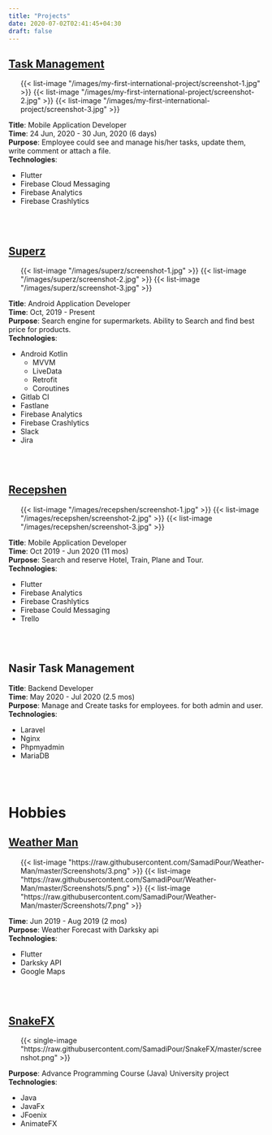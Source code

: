 ```yaml
---
title: "Projects"
date: 2020-07-02T02:41:45+04:30
draft: false
---
```


## [Task Management](https://samadipour.github.io/posts/my-first-international-project/)
<div class="cont">
  <div class="gallery">
    <ul id="lightgallery">
      {{< list-image "/images/my-first-international-project/screenshot-1.jpg" >}}
      {{< list-image "/images/my-first-international-project/screenshot-2.jpg" >}}      
      {{< list-image "/images/my-first-international-project/screenshot-3.jpg" >}}      
    </ul>
  </div>
</div> 

**Title**: Mobile Application Developer    
**Time**: 24 Jun, 2020 - 30 Jun, 2020 (6 days)   
**Purpose**: Employee could see and manage his/her tasks, update them, write comment or attach a file.    
**Technologies**:
- Flutter
- Firebase Cloud Messaging
- Firebase Analytics
- Firebase Crashlytics

<br/>
<br/>

## [Superz](https://superz.ir/)
<div class="cont">
  <div class="gallery">
    <ul id="lightgallery2">
      {{< list-image "/images/superz/screenshot-1.jpg" >}}
      {{< list-image "/images/superz/screenshot-2.jpg" >}}
      {{< list-image "/images/superz/screenshot-3.jpg" >}}
    </ul>
  </div>
</div> 

**Title**: Android Application Developer    
**Time**: Oct, 2019 - Present    
**Purpose**: Search engine for supermarkets. Ability to Search and find best price for products.      
**Technologies**:
- Android Kotlin
    - MVVM
    - LiveData
    - Retrofit
    - Coroutines
- Gitlab CI
- Fastlane
- Firebase Analytics
- Firebase Crashlytics
- Slack
- Jira

<br/>
<br/>

## [Recepshen](http://www.recepshen.ir/)
<div class="cont">
  <div class="gallery">
    <ul id="lightgallery3">
      {{< list-image "/images/recepshen/screenshot-1.jpg" >}}
      {{< list-image "/images/recepshen/screenshot-2.jpg" >}}
      {{< list-image "/images/recepshen/screenshot-3.jpg" >}}
    </ul>
  </div>
</div> 

**Title**: Mobile Application Developer    
**Time**: Oct 2019 - Jun 2020 (11 mos)   
**Purpose**: Search and reserve Hotel, Train, Plane and Tour.    
**Technologies**:
- Flutter
- Firebase Analytics
- Firebase Crashlytics
- Firebase Could Messaging
- Trello

<br/>
<br/>

## Nasir Task Management
**Title**: Backend Developer    
**Time**: May 2020 - Jul 2020 (2.5 mos)   
**Purpose**: Manage and Create tasks for employees. for both admin and user.    
**Technologies**:
- Laravel
- Nginx
- Phpmyadmin
- MariaDB

<br/>
<br/>

# Hobbies

## [Weather Man](https://github.com/SamadiPour/Weather-Man)
<div class="cont">
  <div class="gallery">
    <ul id="lightgallery4">
      {{< list-image "https://raw.githubusercontent.com/SamadiPour/Weather-Man/master/Screenshots/3.png" >}}
      {{< list-image "https://raw.githubusercontent.com/SamadiPour/Weather-Man/master/Screenshots/5.png" >}}
      {{< list-image "https://raw.githubusercontent.com/SamadiPour/Weather-Man/master/Screenshots/7.png" >}}
    </ul>
  </div>
</div> 

**Time**: Jun 2019 - Aug 2019 (2 mos)   
**Purpose**: Weather Forecast with Darksky api    
**Technologies**:
- Flutter
- Darksky API
- Google Maps

<br/>
<br/>

## [SnakeFX](https://github.com/SamadiPour/SnakeFX)
<div class="cont">
  <div class="gallery">
    <ul id="lightgallery5">
      {{< single-image "https://raw.githubusercontent.com/SamadiPour/SnakeFX/master/screenshot.png" >}}
    </ul>
  </div>
</div> 

**Purpose**: Advance Programming Course (Java) University project  
**Technologies**:
- Java
- JavaFx
- JFoenix
- AnimateFX

<br/>
<br/>